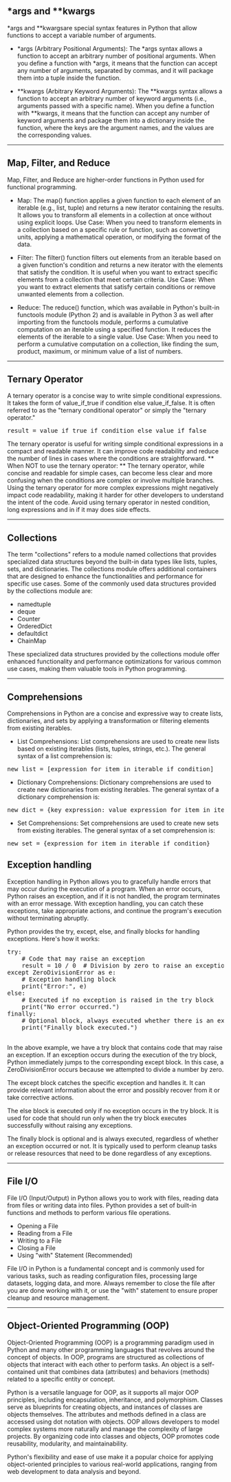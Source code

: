 ## \*args and \*\*kwargs

\*args and \*\*kwargsare special syntax features in Python that allow functions to accept a variable number of arguments.

- *args (Arbitrary Positional Arguments):
  The *args syntax allows a function to accept an arbitrary number of positional arguments. When you define a function with \*args, it means that the function can accept any number of arguments, separated by commas, and it will package them into a tuple inside the function.

- **kwargs (Arbitrary Keyword Arguments):
  The **kwargs syntax allows a function to accept an arbitrary number of keyword arguments (i.e., arguments passed with a specific name). When you define a function with \*\*kwargs, it means that the function can accept any number of keyword arguments and package them into a dictionary inside the function, where the keys are the argument names, and the values are the corresponding values.

---

## Map, Filter, and Reduce

Map, Filter, and Reduce are higher-order functions in Python used for functional programming.

- Map: The map() function applies a given function to each element of an iterable (e.g., list, tuple) and returns a new iterator containing the results. It allows you to transform all elements in a collection at once without using explicit loops.
  Use Case: When you need to transform elements in a collection based on a specific rule or function, such as converting units, applying a mathematical operation, or modifying the format of the data.

- Filter: The filter() function filters out elements from an iterable based on a given function's condition and returns a new iterator with the elements that satisfy the condition. It is useful when you want to extract specific elements from a collection that meet certain criteria.
  Use Case: When you want to extract elements that satisfy certain conditions or remove unwanted elements from a collection.

- Reduce: The reduce() function, which was available in Python's built-in functools module (Python 2) and is available in Python 3 as well after importing from the functools module, performs a cumulative computation on an iterable using a specified function. It reduces the elements of the iterable to a single value.
  Use Case: When you need to perform a cumulative computation on a collection, like finding the sum, product, maximum, or minimum value of a list of numbers.

---

## Ternary Operator

A ternary operator is a concise way to write simple conditional expressions. It takes the form of value_if_true if condition else value_if_false. It is often referred to as the "ternary conditional operator" or simply the "ternary operator."

<pre>
result = value_if_true if condition else value_if_false
</pre>

The ternary operator is useful for writing simple conditional expressions in a compact and readable manner. It can improve code readability and reduce the number of lines in cases where the conditions are straightforward.
** When NOT to use the ternary operator: **
The ternary operator, while concise and readable for simple cases, can become less clear and more confusing when the conditions are complex or involve multiple branches. Using the ternary operator for more complex expressions might negatively impact code readability, making it harder for other developers to understand the intent of the code. Avoid using ternary operator in nested condition, long expressions and in if it may does side effects.

---

## Collections

The term "collections" refers to a module named collections that provides specialized data structures beyond the built-in data types like lists, tuples, sets, and dictionaries. The collections module offers additional containers that are designed to enhance the functionalities and performance for specific use cases.
Some of the commonly used data structures provided by the collections module are:

- namedtuple
- deque
- Counter
- OrderedDict
- defaultdict
- ChainMap

These specialized data structures provided by the collections module offer enhanced functionality and performance optimizations for various common use cases, making them valuable tools in Python programming.

---

## Comprehensions

Comprehensions in Python are a concise and expressive way to create lists, dictionaries, and sets by applying a transformation or filtering elements from existing iterables.

- List Comprehensions:
  List comprehensions are used to create new lists based on existing iterables (lists, tuples, strings, etc.). The general syntax of a list comprehension is:

<pre>
new_list = [expression for item in iterable if condition]
</pre>

- Dictionary Comprehensions:
  Dictionary comprehensions are used to create new dictionaries from existing iterables. The general syntax of a dictionary comprehension is:

<pre>
new_dict = {key_expression: value_expression for item in iterable if condition}
</pre>

- Set Comprehensions:
  Set comprehensions are used to create new sets from existing iterables. The general syntax of a set comprehension is:

<pre>
new_set = {expression for item in iterable if condition}
</pre>

## Exception handling

Exception handling in Python allows you to gracefully handle errors that may occur during the execution of a program. When an error occurs, Python raises an exception, and if it is not handled, the program terminates with an error message. With exception handling, you can catch these exceptions, take appropriate actions, and continue the program's execution without terminating abruptly.

Python provides the try, except, else, and finally blocks for handling exceptions. Here's how it works:

<pre>
try:
    # Code that may raise an exception
    result = 10 / 0  # Division by zero to raise an exception
except ZeroDivisionError as e:
    # Exception handling block
    print("Error:", e)
else:
    # Executed if no exception is raised in the try block
    print("No error occurred.")
finally:
    # Optional block, always executed whether there is an exception or not
    print("Finally block executed.")

</pre>

In the above example, we have a try block that contains code that may raise an exception. If an exception occurs during the execution of the try block, Python immediately jumps to the corresponding except block. In this case, a ZeroDivisionError occurs because we attempted to divide a number by zero.

The except block catches the specific exception and handles it. It can provide relevant information about the error and possibly recover from it or take corrective actions.

The else block is executed only if no exception occurs in the try block. It is used for code that should run only when the try block executes successfully without raising any exceptions.

The finally block is optional and is always executed, regardless of whether an exception occurred or not. It is typically used to perform cleanup tasks or release resources that need to be done regardless of any exceptions.

---

## File I/O

File I/O (Input/Output) in Python allows you to work with files, reading data from files or writing data into files. Python provides a set of built-in functions and methods to perform various file operations.

- Opening a File
- Reading from a File
- Writing to a File
- Closing a File
- Using "with" Statement (Recommended)

File I/O in Python is a fundamental concept and is commonly used for various tasks, such as reading configuration files, processing large datasets, logging data, and more. Always remember to close the file after you are done working with it, or use the "with" statement to ensure proper cleanup and resource management.

---

## Object-Oriented Programming (OOP)

Object-Oriented Programming (OOP) is a programming paradigm used in Python and many other programming languages that revolves around the concept of objects. In OOP, programs are structured as collections of objects that interact with each other to perform tasks. An object is a self-contained unit that combines data (attributes) and behaviors (methods) related to a specific entity or concept.

Python is a versatile language for OOP, as it supports all major OOP principles, including encapsulation, inheritance, and polymorphism. Classes serve as blueprints for creating objects, and instances of classes are objects themselves. The attributes and methods defined in a class are accessed using dot notation with objects. OOP allows developers to model complex systems more naturally and manage the complexity of large projects. By organizing code into classes and objects, OOP promotes code reusability, modularity, and maintainability.

Python's flexibility and ease of use make it a popular choice for applying object-oriented principles to various real-world applications, ranging from web development to data analysis and beyond.

